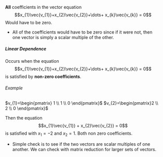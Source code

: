 **All** coefficients in the vector equation $$x_{1}\vec{v_{1}}+x_{2}\vec{v_{2}}+\dots+ x_{k}\vec{v_{k}} = 0$$ Would have to be zero.

- All of the coefficients would have to be zero since if it were not, then one vector is simply a scalar multiple of the other.

##### Linear Dependence
Occurs when the equation $$x_{1}\vec{v_{1}}+x_{2}\vec{v_{2}}+\dots+ x_{k}\vec{v_{k}} = 0$$
is satisfied by **non-zero coefficients**. 

###### Example
$v_{1}=\begin{pmatrix} 1 \\ 1 \\ 0 \end{pmatrix}$ $v_{2}=\begin{pmatrix}2 \\ 2 \\ 0 \end{pmatrix}$ 

Then the equation $$x_{1}\vec{v_{1}} + x_{2}\vec{v_{2}} = 0$$ is satisfied with $x_{1}=-2$ and $x_{2}=1$. Both non zero coefficients. 

- Simple check is to see if the two vectors are scalar multiples of one another. We can check with matrix reduction for larger sets of vectors.

